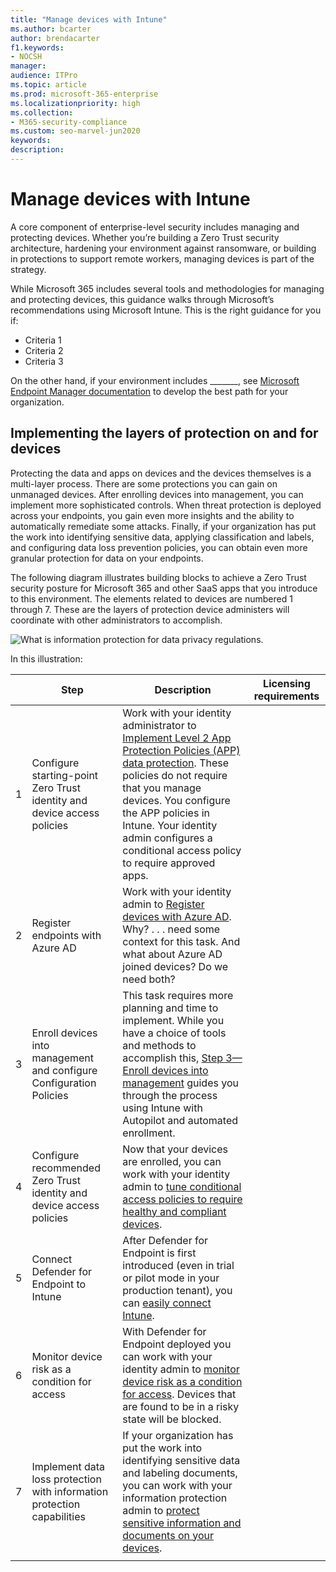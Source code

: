 ```yaml
---
title: "Manage devices with Intune"
ms.author: bcarter
author: brendacarter
f1.keywords:
- NOCSH
manager: 
audience: ITPro
ms.topic: article
ms.prod: microsoft-365-enterprise
ms.localizationpriority: high
ms.collection:
- M365-security-compliance
ms.custom: seo-marvel-jun2020
keywords: 
description: 
---
```


# Manage devices with Intune

A core component of enterprise-level security includes managing and protecting devices. Whether you’re building a Zero Trust security architecture, hardening your environment against ransomware, or building in protections to support remote workers, managing devices is part of the strategy. 

While Microsoft 365 includes several tools and methodologies for managing and protecting devices, this guidance walks through Microsoft’s recommendations using Microsoft Intune. This is the right guidance for you if:
- Criteria 1
- Criteria 2
- Criteria 3

On the other hand, if your environment includes _______, see [Microsoft Endpoint Manager documentation](https://docs.microsoft.com/mem/) to develop the best path for your organization. 

## Implementing the layers of protection on and for devices

Protecting the data and apps on devices and the devices themselves is a multi-layer process. There are some protections you can gain on unmanaged devices. After enrolling devices into management, you can implement more sophisticated controls. When threat protection is deployed across your endpoints, you gain even more insights and the ability to automatically remediate some attacks. Finally, if your organization has put the work into identifying sensitive data, applying classification and labels, and configuring data loss prevention policies, you can obtain even more granular protection for data on your endpoints.

The following diagram illustrates building blocks to achieve a Zero Trust security posture for Microsoft 365 and other SaaS apps that you introduce to this environment. The elements related to devices are numbered 1 through 7. These are the layers of protection device administers will coordinate with other administrators to accomplish. 

![What is information protection for data privacy regulations.](../media/devices/m365-zero-trust-deployment-stack-devices.png#lightbox)

In this illustration: 


|  |Step |Description  |Licensing requirements  |
|---------|---------|---------|---------|
|1     | Configure starting-point Zero Trust identity and device access policies       | Work with your identity administrator to [Implement Level 2 App Protection Policies (APP) data protection](manage-devices-with-intune-app-protection.md). These policies do not require that you manage devices. You configure the APP policies in Intune. Your identity admin configures a conditional access policy to require approved apps.          |       |
|2     | Register endpoints with Azure AD        | Work with your identity admin to [Register devices with Azure AD](manage-devices-with-intune-register-azure-ad.md). Why? . . . need some context for this task. And what about Azure AD joined devices? Do we need both?        |         |
|3     | Enroll devices into management and configure Configuration Policies        |  This task requires more planning and time to implement. While you have a choice of tools and methods to accomplish this, [Step 3—Enroll devices into management](manage-devices-with-intune-enroll.md) guides you through the process using Intune with Autopilot and automated enrollment.        |         |
|4     | Configure recommended Zero Trust identity and device access policies        |Now that your devices are enrolled, you can work with your identity admin to [tune conditional access policies to require healthy and compliant devices](manage-devices-with-intune-require-healthy.md).          |         |
|5     | Connect Defender for Endpoint to Intune       |  After Defender for Endpoint is first introduced (even in trial or pilot mode in your production tenant), you can [easily connect Intune](manage-devices-with-intune-defender.md).        |         |
|6     |Monitor device risk as a condition for access         | With Defender for Endpoint deployed you can work with your identity admin to [monitor device risk as a condition for access](manage-devices-with-intune-monitor-risk.md). Devices that are found to be in a risky state will be blocked.         |         |
|7     |Implement data loss protection with information protection capabilities    | If your organization has put the work into identifying sensitive data and labeling documents, you can work with your information protection admin to [protect sensitive information and documents on your devices](manage-devices-with-intune-dlp-mip.md).         |         |
| | | | |